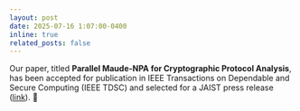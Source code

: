 ```yaml
---
layout: post
date: 2025-07-16 1:07:00-0400
inline: true
related_posts: false
---
```


Our paper, titled <b>Parallel Maude-NPA for Cryptographic Protocol Analysis</b>, has been accepted for publication in IEEE Transactions on Dependable and Secure Computing (IEEE TDSC) and selected for a JAIST press release ([link](https://www.jaist.ac.jp/english/whatsnew/press/2025/08/07-1.html)). :tada: